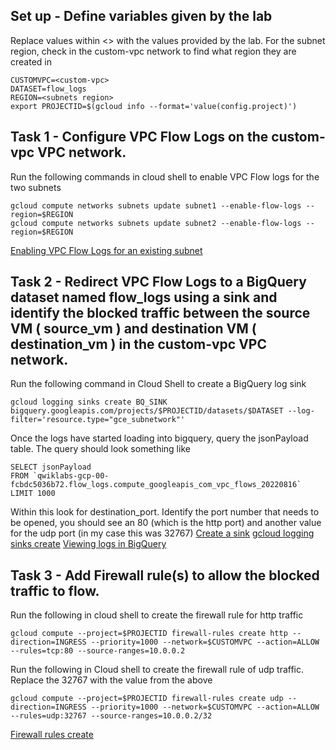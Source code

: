 ## Set up - Define variables given by the lab
Replace values within <> with the values provided by the lab. For the subnet region, check in the custom-vpc network to find what region they are created in
```
CUSTOMVPC=<custom-vpc>
DATASET=flow_logs
REGION=<subnets region>
export PROJECTID=$(gcloud info --format='value(config.project)')
```

## Task 1 - Configure VPC Flow Logs on the custom-vpc VPC network.
Run the following commands in cloud shell to enable VPC Flow logs for the two subnets
```
gcloud compute networks subnets update subnet1 --enable-flow-logs --region=$REGION
gcloud compute networks subnets update subnet2 --enable-flow-logs --region=$REGION
```
[Enabling VPC Flow Logs for an existing subnet](https://cloud.google.com/vpc/docs/using-flow-logs#enable-logging-existing)

## Task 2 - Redirect VPC Flow Logs to a BigQuery dataset named flow_logs using a sink and identify the blocked traffic between the source VM ( source_vm ) and destination VM ( destination_vm ) in the custom-vpc VPC network.
Run the following command in Cloud Shell to create a BigQuery log sink
```
gcloud logging sinks create BQ_SINK bigquery.googleapis.com/projects/$PROJECTID/datasets/$DATASET --log-filter='resource.type="gce_subnetwork"'
```

Once the logs have started loading into bigquery, query the jsonPayload table. The query should look something like
```
SELECT jsonPayload
FROM `qwiklabs-gcp-00-fcbdc5036b72.flow_logs.compute_googleapis_com_vpc_flows_20220816` LIMIT 1000
```
Within this look for destination_port. Identify the port number that needs to be opened, you should see an 80 (which is the http port) and another value for the udp port (in my case this was 32767)
[Create a sink](https://cloud.google.com/logging/docs/export/configure_export_v2)
[gcloud logging sinks create](https://cloud.google.com/sdk/gcloud/reference/logging/sinks/create)
[Viewing logs in BigQuery](https://cloud.google.com/logging/docs/export/using_exported_logs#bigquery-overview)

## Task 3 - Add Firewall rule(s) to allow the blocked traffic to flow.

Run the following in cloud shell to create the firewall rule for http traffic
```
gcloud compute --project=$PROJECTID firewall-rules create http --direction=INGRESS --priority=1000 --network=$CUSTOMVPC --action=ALLOW --rules=tcp:80 --source-ranges=10.0.0.2
```

Run the following in Cloud shell to create the firewall rule of udp traffic. Replace the 32767 with the value from the above
```
gcloud compute --project=$PROJECTID firewall-rules create udp --direction=INGRESS --priority=1000 --network=$CUSTOMVPC --action=ALLOW --rules=udp:32767 --source-ranges=10.0.0.2/32
```
[Firewall rules create](https://cloud.google.com/sdk/gcloud/reference/compute/firewall-rules/create)